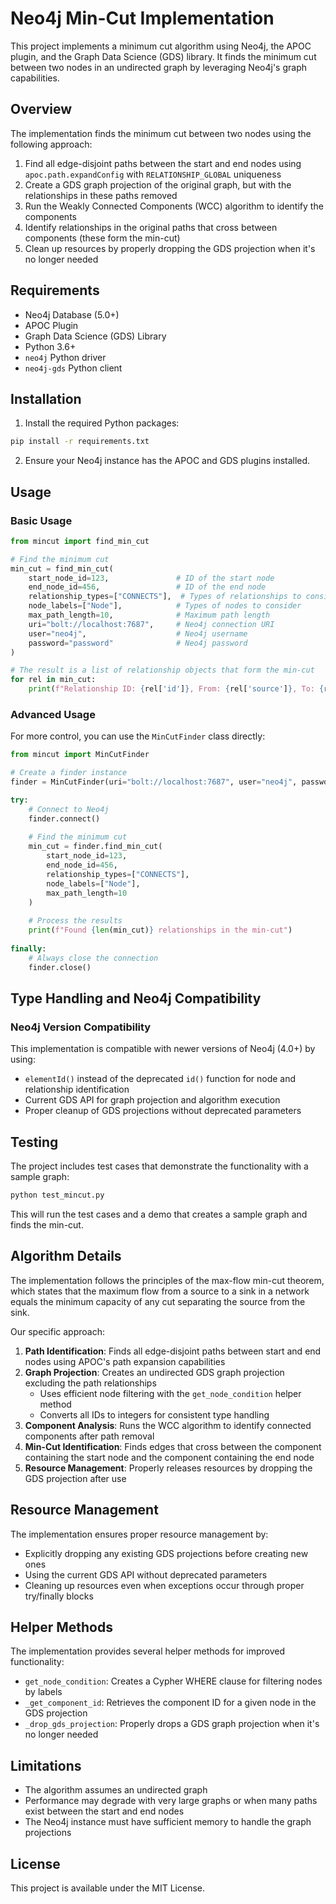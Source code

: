# Neo4j Min-Cut Implementation

This project implements a minimum cut algorithm using Neo4j, the APOC plugin, and the Graph Data Science (GDS) library. It finds the minimum cut between two nodes in an undirected graph by leveraging Neo4j's graph capabilities.

## Overview

The implementation finds the minimum cut between two nodes using the following approach:

1. Find all edge-disjoint paths between the start and end nodes using `apoc.path.expandConfig` with `RELATIONSHIP_GLOBAL` uniqueness
2. Create a GDS graph projection of the original graph, but with the relationships in these paths removed
3. Run the Weakly Connected Components (WCC) algorithm to identify the components
4. Identify relationships in the original paths that cross between components (these form the min-cut)
5. Clean up resources by properly dropping the GDS projection when it's no longer needed

## Requirements

- Neo4j Database (5.0+)
- APOC Plugin
- Graph Data Science (GDS) Library
- Python 3.6+
- `neo4j` Python driver
- `neo4j-gds` Python client

## Installation

1. Install the required Python packages:

```bash
pip install -r requirements.txt
```

2. Ensure your Neo4j instance has the APOC and GDS plugins installed.

## Usage

### Basic Usage

```python
from mincut import find_min_cut

# Find the minimum cut
min_cut = find_min_cut(
    start_node_id=123,               # ID of the start node
    end_node_id=456,                 # ID of the end node
    relationship_types=["CONNECTS"],  # Types of relationships to consider
    node_labels=["Node"],            # Types of nodes to consider
    max_path_length=10,              # Maximum path length
    uri="bolt://localhost:7687",     # Neo4j connection URI
    user="neo4j",                    # Neo4j username
    password="password"              # Neo4j password
)

# The result is a list of relationship objects that form the min-cut
for rel in min_cut:
    print(f"Relationship ID: {rel['id']}, From: {rel['source']}, To: {rel['target']}, Type: {rel['type']}")
```

### Advanced Usage

For more control, you can use the `MinCutFinder` class directly:

```python
from mincut import MinCutFinder

# Create a finder instance
finder = MinCutFinder(uri="bolt://localhost:7687", user="neo4j", password="password")

try:
    # Connect to Neo4j
    finder.connect()
    
    # Find the minimum cut
    min_cut = finder.find_min_cut(
        start_node_id=123,
        end_node_id=456,
        relationship_types=["CONNECTS"],
        node_labels=["Node"],
        max_path_length=10
    )
    
    # Process the results
    print(f"Found {len(min_cut)} relationships in the min-cut")
    
finally:
    # Always close the connection
    finder.close()
```

## Type Handling and Neo4j Compatibility


### Neo4j Version Compatibility

This implementation is compatible with newer versions of Neo4j (4.0+) by using:

- `elementId()` instead of the deprecated `id()` function for node and relationship identification
- Current GDS API for graph projection and algorithm execution
- Proper cleanup of GDS projections without deprecated parameters

## Testing

The project includes test cases that demonstrate the functionality with a sample graph:

```bash
python test_mincut.py
```

This will run the test cases and a demo that creates a sample graph and finds the min-cut.

## Algorithm Details

The implementation follows the principles of the max-flow min-cut theorem, which states that the maximum flow from a source to a sink in a network equals the minimum capacity of any cut separating the source from the sink.

Our specific approach:

1. **Path Identification**: Finds all edge-disjoint paths between start and end nodes using APOC's path expansion capabilities
2. **Graph Projection**: Creates an undirected GDS graph projection excluding the path relationships
   - Uses efficient node filtering with the `get_node_condition` helper method
   - Converts all IDs to integers for consistent type handling
3. **Component Analysis**: Runs the WCC algorithm to identify connected components after path removal
4. **Min-Cut Identification**: Finds edges that cross between the component containing the start node and the component containing the end node
5. **Resource Management**: Properly releases resources by dropping the GDS projection after use

## Resource Management

The implementation ensures proper resource management by:

- Explicitly dropping any existing GDS projections before creating new ones
- Using the current GDS API without deprecated parameters
- Cleaning up resources even when exceptions occur through proper try/finally blocks

## Helper Methods

The implementation provides several helper methods for improved functionality:

- `get_node_condition`: Creates a Cypher WHERE clause for filtering nodes by labels
- `_get_component_id`: Retrieves the component ID for a given node in the GDS projection
- `_drop_gds_projection`: Properly drops a GDS graph projection when it's no longer needed

## Limitations

- The algorithm assumes an undirected graph
- Performance may degrade with very large graphs or when many paths exist between the start and end nodes
- The Neo4j instance must have sufficient memory to handle the graph projections

## License

This project is available under the MIT License.
